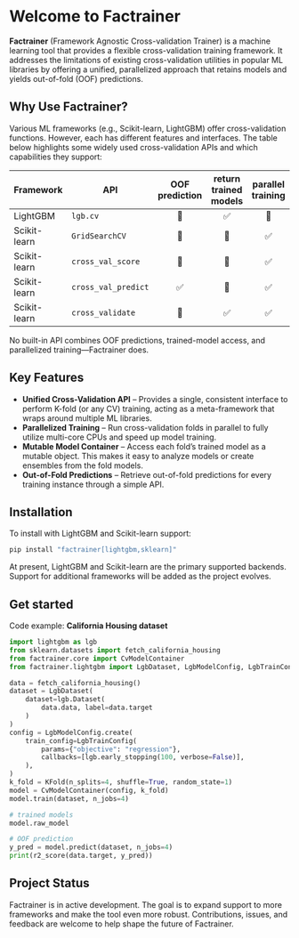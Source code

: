 # Welcome to Factrainer

**Factrainer** (Framework Agnostic Cross-validation Trainer) is a machine learning tool that provides a flexible cross-validation training framework. It addresses the limitations of existing cross-validation utilities in popular ML libraries by offering a unified, parallelized approach that retains models and yields out-of-fold (OOF) predictions.

## Why Use Factrainer?

Various ML frameworks (e.g., Scikit-learn, LightGBM) offer cross-validation functions. However, each has different features and interfaces. The table below highlights some widely used cross-validation APIs and which capabilities they support:

| Framework    | API                 | OOF prediction | return trained models | parallel training |
| ------------ | ------------------- | :------------: | :-------------------: | :---------------: |
| LightGBM     | `lgb.cv`            |       🚫       |          ✅️          |        🚫         |
| Scikit-learn | `GridSearchCV`      |       🚫       |          🚫           |        ✅️        |
| Scikit-learn | `cross_val_score`   |       🚫       |          🚫           |        ✅️        |
| Scikit-learn | `cross_val_predict` |      ✅️       |          🚫           |        ✅️        |
| Scikit-learn | `cross_validate`    |       🚫       |          ✅️          |        ✅️        |

No built-in API combines OOF predictions, trained-model access, and parallelized training—Factrainer does.

## Key Features

- **Unified Cross-Validation API** – Provides a single, consistent interface to perform K-fold (or any CV) training, acting as a meta-framework that wraps around multiple ML libraries.
- **Parallelized Training** – Run cross-validation folds in parallel to fully utilize multi-core CPUs and speed up model training.
- **Mutable Model Container** – Access each fold’s trained model as a mutable object. This makes it easy to analyze models or create ensembles from the fold models.
- **Out-of-Fold Predictions** – Retrieve out-of-fold predictions for every training instance through a simple API.

## Installation

To install with LightGBM and Scikit-learn support:

```sh
pip install "factrainer[lightgbm,sklearn]"
```

At present, LightGBM and Scikit-learn are the primary supported backends. Support for additional frameworks will be added as the project evolves.

## Get started

Code example: **California Housing dataset**

```python
import lightgbm as lgb
from sklearn.datasets import fetch_california_housing
from factrainer.core import CvModelContainer
from factrainer.lightgbm import LgbDataset, LgbModelConfig, LgbTrainConfig

data = fetch_california_housing()
dataset = LgbDataset(
    dataset=lgb.Dataset(
        data.data, label=data.target
    )
)
config = LgbModelConfig.create(
    train_config=LgbTrainConfig(
        params={"objective": "regression"},
        callbacks=[lgb.early_stopping(100, verbose=False)],
    ),
)
k_fold = KFold(n_splits=4, shuffle=True, random_state=1)
model = CvModelContainer(config, k_fold)
model.train(dataset, n_jobs=4)

# trained models
model.raw_model

# OOF prediction
y_pred = model.predict(dataset, n_jobs=4)
print(r2_score(data.target, y_pred))
```

## Project Status

Factrainer is in active development. The goal is to expand support to more frameworks and make the tool even more robust. Contributions, issues, and feedback are welcome to help shape the future of Factrainer.
